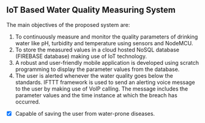 ## IoT Based Water Quality Measuring System

The main objectives of the proposed system are:

1. To continuously measure and monitor the quality parameters of drinking water like pH, turbidity and temperature using sensors and NodeMCU.
2. To store the measured values in a cloud hosted NoSQL database (FIREBASE database) making use of IoT technology.
3. A robust and user-friendly mobile application is developed using scratch programming to display the parameter values from the database.
4. The user is alerted whenever the water quality goes below the standards. IFTTT framework is used to send an alerting voice message to the user by making use of VoIP calling. The message includes the parameter values and the time instance at which the breach has occurred.

- [x] Capable of saving the user from water-prone diseases.
